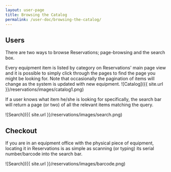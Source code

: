 ```yaml
---
layout: user-page
title: Browsing the Catalog
permalink: /user-doc/browsing-the-catalog/
---
```


Users
-----

There are two ways to browse Reservations; page-browsing and the search box.

Every equipment item is listed by category on Reservations' main page view and it is possible to simply click through the pages to find the page you might be looking for. Note that occasionally the pagination of items will change as the system is updated with new equipment. 
![Catalog]({{ site.url }}/reservations/images/catalog1.png)

If a user knows what item he/she is looking for specifically, the search bar will return a page (or two) of all the relevant items matching the query.

![Search]({{ site.url }}/reservations/images/search.png)

Checkout
--------

If you are in an equipment office with the physical piece of equipment, locating it in Reservations is as simple as scanning (or typing) its serial number/barcode into the search bar. 

![Search]({{ site.url }}/reservations/images/barcode.png)
